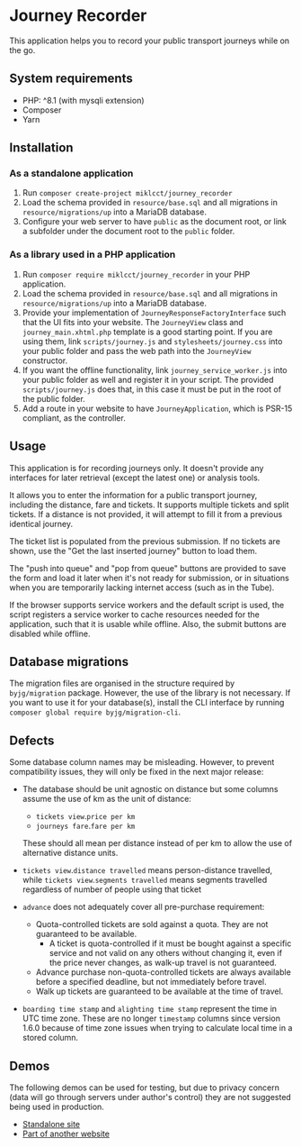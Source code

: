 # Journey Recorder

This application helps you to record your public transport journeys while on the go.

## System requirements
* PHP: ^8.1 (with mysqli extension)
* Composer
* Yarn

## Installation
### As a standalone application
1. Run `composer create-project miklcct/journey_recorder`
2. Load the schema provided in `resource/base.sql` and all migrations in `resource/migrations/up` into a MariaDB database.
3. Configure your web server to have `public` as the document root, or link a subfolder
under the document root to the `public` folder.

### As a library used in a PHP application
1. Run `composer require miklcct/journey_recorder` in your PHP application.
2. Load the schema provided in `resource/base.sql` and all migrations in `resource/migrations/up` into a MariaDB database.
3. Provide your implementation of `JourneyResponseFactoryInterface` such that the UI fits into your website.
The `JourneyView` class and `journey_main.xhtml.php` template is a good starting point.
If you are using them, link `scripts/journey.js` and `stylesheets/journey.css` into your public folder
and pass the web path into the `JourneyView` constructor.
4. If you want the offline functionality, link `journey_service_worker.js` into your public folder as well and register
it in your script. The provided `scripts/journey.js` does that, in this case it must be put in the root of the public folder.
5. Add a route in your website to have `JourneyApplication`, which is PSR-15 compliant, as the controller.

## Usage
This application is for recording journeys only.
It doesn't provide any interfaces for later retrieval (except the latest one)
or analysis tools.

It allows you to enter the information for a public transport journey, including the distance, fare and tickets.
It supports multiple tickets and split tickets.
If a distance is not provided, it will attempt to fill it from a previous identical journey.

The ticket list is populated from the previous submission. 
If no tickets are shown, use the "Get the last inserted journey" button to load them.

The "push into queue" and "pop from queue" buttons are provided to save the form and load it later
when it's not ready for submission, or in situations when you are temporarily lacking internet access
(such as in the Tube).

If the browser supports service workers and the default script is used, the script registers a service worker to cache
resources needed for the application, such that it is usable while offline. Also, the submit buttons are disabled while
offline.

## Database migrations
The migration files are organised in the structure required by `byjg/migration` package.
However, the use of the library is not necessary. If you want to use it for your database(s),
install the CLI interface by running `composer global require byjg/migration-cli`.

## Defects
Some database column names may be misleading. However, to prevent compatibility issues, they will only be fixed in the
next major release:
* The database should be unit agnostic on distance but some columns assume the use of km as the unit of distance:
  * `tickets view`.`price per km`
  * `journeys fare`.`fare per km`

  These should all mean per distance instead of per km to allow the use of alternative distance units.
* `tickets view`.`distance travelled` means person-distance travelled, while `tickets view`.`segments travelled` means 
segments travelled regardless of number of people using that ticket
* `advance` does not adequately cover all pre-purchase requirement:
  * Quota-controlled tickets are sold against a quota. They are not guaranteed to be available.
    * A ticket is quota-controlled if it must be bought against a specific service and not valid on any others without changing it,
    even if the price never changes, as walk-up travel is not guaranteed.
  * Advance purchase non-quota-controlled tickets are always available before a specified deadline, but not immediately before travel.
  * Walk up tickets are guaranteed to be available at the time of travel.
* `boarding time stamp` and `alighting time stamp` represent the time in UTC time zone. 
  These are no longer `timestamp` columns since version 1.6.0 because of time zone issues when trying to calculate
  local time in a stored column.

## Demos
The following demos can be used for testing, but due to privacy concern
(data will go through servers under author's control) they are not suggested
being used in production.

* [Standalone site](https://journey.miklcct.com/)
* [Part of another website](https://miklcct.com/journey)